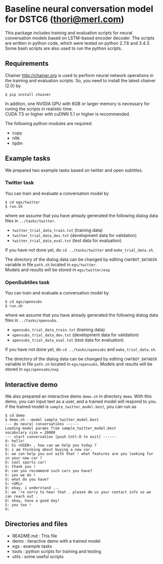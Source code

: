 # Baseline neural conversation model for DSTC6 (thori@merl.com)

This package includes training and evaluation scripts for neural conversation models
based on LSTM-based encoder decoder.
The scripts are written in python code, which were tested on python 2.7.6 and 3.4.3.
Some bash scripts are also used to run the python scripts.

## Requirements
Chainer <http://chainer.org> is used to perform neural network operations 
in the training and evaluation scripts.
So, you need to install the latest chainer (2.0) by
```
$ pip install chainer
```
In addtion, one NVIDIA GPU with 6GB or larger memory is necessary for runing 
the scripts in realistic time.  
CUDA 7.5 or higher with cuDNN 5.1 or higher is recommended.

The following python modules are required.

* cupy
* nltk
* tqdm

## Example tasks
We prepared two example tasks based on twitter and open subtitles.

### Twitter task
You can train and evaluate a conversation model by
```
$ cd egs/twitter
$ run.sh
```
where we assume that you have already generated the following dialog data files
in `../tasks/twitter`.

* `twitter_trial_data_train.txt`  (training data)
* `twitter_trial_data_dev.txt`    (development data for validation)
* `twitter_trial_data_eval.txt`   (test data for evaluation)

If you have not done yet, do `cd ../tasks/twitter` and `make_trial_data.sh`.

The directory of the dialog data can be changed by editing `CHATBOT_DATADIR` variable in file `path.sh` located in `egs/twitter`.  
Models and results will be stored in `egs/twitter/exp`

### OpenSubtiles task
You can train and evaluate a conversation model by
```
$ cd egs/opensubs
$ run.sh
```
where we assume that you have already generated the following dialog data files
in `../tasks/opensubs`.

* `opensubs_trial_data_train.txt`  (training data)
* `opensubs_trial_data_dev.txt`    (development data for validation)
* `opensubs_trial_data_eval.txt`   (test data for evaluation)

If you have not done yet, do `cd ../tasks/opensubs` and `make_trial_data.sh`.

The directory of the dialog data can be changed by editing `CHATBOT_DATADIR` variable in file `path.sh` located in `egs/opensubs`.
Models and results will be stored in `egs/opensubs/exp`

## Interactive demo
We also prepared an interactive demo `demo.sh` in directory `demo`.
With this demo, you can input text as a user, and a trained model will respond to you.
if the trained model is `sample_twitter_model.best`, you can run as
```
$ cd demo
$ demo.sh --model sample_twitter_model.best
--- do neural conversations ------
Loading model params from sample_twitter_model.best
vocabulary size = 20000
--- start conversation [push Cntl-D to exit] ------
U: hello!
S: hi <USER> , how can we help you today ?
U: i am thinking about buying a new car.
S: we can help you out with that ! what features are you looking for in your new car ?
U: cool sports car!
S: thank you !
U: can you recommend such cars you have?
S: yes we do !
U: what do you have?
S: <URL>
U: okay, i understand ...
S: we 're sorry to hear that . please dm us your contact info so we can reach out .
U: okay, have a good day!
S: you too !
U:
```

## Directories and files
* README.md : This file
* demo : iteractive demo with a trained model
* egs : example tasks
* tools : python scripts for training and testing
* utils : some useful scripts


